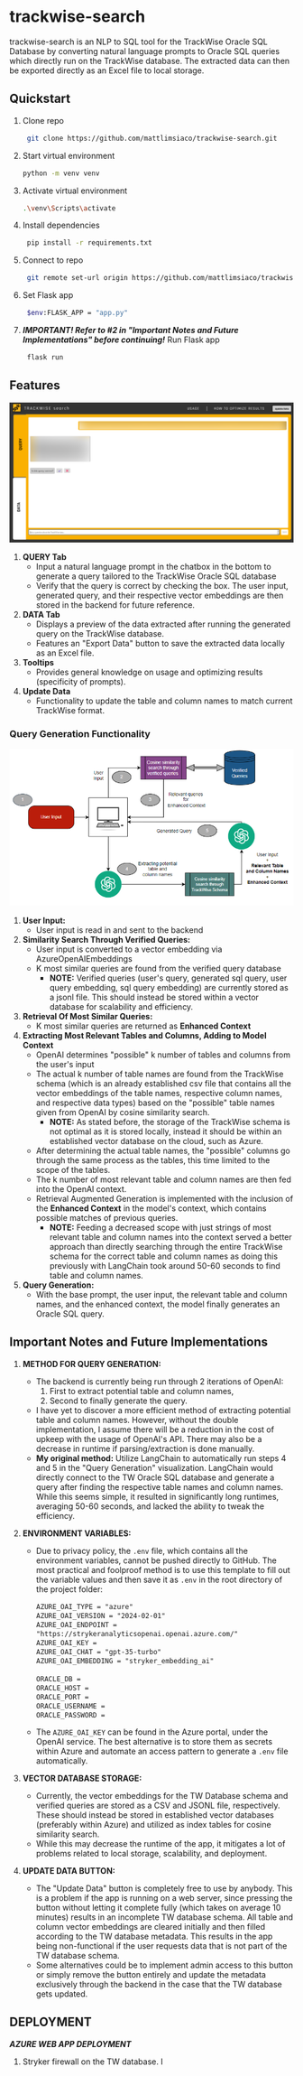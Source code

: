 # trackwise-search

trackwise-search is an NLP to SQL tool for the TrackWise Oracle SQL Database by converting natural language prompts to Oracle SQL queries which directly run on the TrackWise database. The extracted data can then be exported directly as an Excel file to local storage.

## Quickstart
1. Clone repo
   ```sh
    git clone https://github.com/mattlimsiaco/trackwise-search.git
   ```
2. Start virtual environment
   ```sh
   python -m venv venv
   ```
3. Activate virtual environment
   ```sh
   .\venv\Scripts\activate
   ```
4. Install dependencies
   ```sh
    pip install -r requirements.txt
   ```
5. Connect to repo
   ```sh
    git remote set-url origin https://github.com/mattlimsiaco/trackwise-search.git
   ```
6. Set Flask app
   ```sh
    $env:FLASK_APP = "app.py"
   ```
7. ***IMPORTANT! Refer to #2 in "Important Notes and Future Implementations" before continuing!***
   Run Flask app
   ```sh
    flask run
   ```

## Features
![Frontend](static/img/frontend.png)

1. **QUERY Tab**
   * Input a natural language prompt in the chatbox in the bottom to generate a query tailored to the TrackWise Oracle SQL database
   * Verify that the query is correct by checking the box. The user input, generated query, and their respective vector embeddings are then stored in the backend for future reference.
2. **DATA Tab**
   * Displays a preview of the data extracted after running the generated query on the TrackWise database.
   * Features an "Export Data" button to save the extracted data locally as an Excel file.
3. **Tooltips**
   * Provides general knowledge on usage and optimizing results (specificity of prompts).
4. **Update Data**
   * Functionality to update the table and column names to match current TrackWise format.


### Query Generation Functionality
![Functionality Pipeline](static/img/functionality.png)

1. **User Input:**
   * User input is read in and sent to the backend
2. **Similarity Search Through Verified Queries:**
   * User input is converted to a vector embedding via AzureOpenAIEmbeddings
   * K most similar queries are found from the verified query database
      * **NOTE:** Verified queries (user's query, generated sql query, user query embedding, sql query embedding) are currently stored as a jsonl file. This should instead be stored within a vector database for scalability and efficiency.
3. **Retrieval Of Most Similar Queries:**
   * K most similar queries are returned as **Enhanced Context**
4. **Extracting Most Relevant Tables and Columns, Adding to Model Context**
   * OpenAI determines "possible" k number of tables and columns from the user's input
   * The actual k number of table names are found from the TrackWise schema (which is an already established csv file that contains all the vector embeddings of the table names, respective column names, and respective data types) based on the "possible" table names given from OpenAI by cosine similarity search.
      * **NOTE:** As stated before, the storage of the TrackWise schema is not optimal as it is stored locally, instead it should be within an established vector database on the cloud, such as Azure.
   * After determining the actual table names, the "possible" columns go through the same process as the tables, this time limited to the scope of the tables.
   * The k number of most relevant table and column names are then fed into the OpenAI context. 
   * Retrieval Augmented Generation is implemented with the inclusion of the **Enhanced Context** in the model's context, which contains possible matches of previous queries.
      * **NOTE:** Feeding a decreased scope with just strings of most relevant table and column names into the context served a better approach than directly searching through the entire TrackWise schema for the correct table and column names as doing this previously with LangChain took around 50-60 seconds to find table and column names.
5. **Query Generation:**
   * With the base prompt, the user input, the relevant table and column names, and the enhanced context, the model finally generates an Oracle SQL query.


## Important Notes and Future Implementations

1. **METHOD FOR QUERY GENERATION:**
   - The backend is currently being run through 2 iterations of OpenAI: 
     1. First to extract potential table and column names, 
     2. Second to finally generate the query. 
   - I have yet to discover a more efficient method of extracting potential table and column names. However, without the double implementation, I assume there will be a reduction in the cost of upkeep with the usage of OpenAI's API. There may also be a decrease in runtime if parsing/extraction is done manually.
   - **My original method:** Utilize LangChain to automatically run steps 4 and 5 in the "Query Generation" visualization. LangChain would directly connect to the TW Oracle SQL database and generate a query after finding the respective table names and column names. While this seems simple, it resulted in significantly long runtimes, averaging 50-60 seconds, and lacked the ability to tweak the efficiency.

2. **ENVIRONMENT VARIABLES:**
   - Due to privacy policy, the `.env` file, which contains all the environment variables, cannot be pushed directly to GitHub. The most practical and foolproof method is to use this template to fill out the variable values and then save it as `.env` in the root directory of the project folder:

     ```
     AZURE_OAI_TYPE = "azure"
     AZURE_OAI_VERSION = "2024-02-01"
     AZURE_OAI_ENDPOINT = "https://strykeranalyticsopenai.openai.azure.com/"
     AZURE_OAI_KEY = 
     AZURE_OAI_CHAT = "gpt-35-turbo"
     AZURE_OAI_EMBEDDING = "stryker_embedding_ai"

     ORACLE_DB = 
     ORACLE_HOST = 
     ORACLE_PORT = 
     ORACLE_USERNAME = 
     ORACLE_PASSWORD = 
     ```
   - The `AZURE_OAI_KEY` can be found in the Azure portal, under the OpenAI service. The best alternative is to store them as secrets within Azure and automate an access pattern to generate a `.env` file automatically.

3. **VECTOR DATABASE STORAGE:**
   - Currently, the vector embeddings for the TW Database schema and verified queries are stored as a CSV and JSONL file, respectively. These should instead be stored in established vector databases (preferably within Azure) and utilized as index tables for cosine similarity search.
   - While this may decrease the runtime of the app, it mitigates a lot of problems related to local storage, scalability, and deployment.

4. **UPDATE DATA BUTTON:**
   - The "Update Data" button is completely free to use by anybody. This is a problem if the app is running on a web server, since pressing the button without letting it complete fully (which takes on average 10 minutes) results in an incomplete TW database schema. All table and column vector embeddings are cleared initially and then filled according to the TW database metadata. This results in the app being non-functional if the user requests data that is not part of the TW database schema.
   - Some alternatives could be to implement admin access to this button or simply remove the button entirely and update the metadata exclusively through the backend in the case that the TW database gets updated.



## DEPLOYMENT
***AZURE WEB APP DEPLOYMENT***
   1. Stryker firewall on the TW database. I 